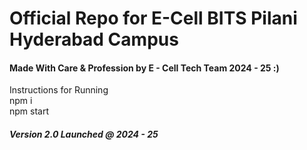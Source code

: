 <h1>Official Repo for E-Cell BITS Pilani Hyderabad Campus</h1>

<h4>Made With Care & Profession by E - Cell Tech Team 2024 - 25 :) </h4>
Instructions for Running<br>
npm i <br>
npm start <br>

<h5> Version 2.0 Launched @ 2024 - 25</h5>
